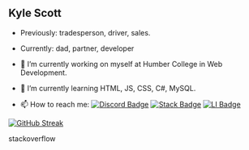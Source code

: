 ## Kyle Scott

- Previously: tradesperson, driver, sales.
- Currently: dad, partner, developer

- 🔭 I’m currently working on myself at Humber College in Web Development.
- 🌱 I’m currently learning HTML, JS, CSS, C#, MySQL.

- 📫 How to reach me:   [![Discord Badge](https://img.shields.io/badge/-karscott6-purple?style=for-the-badge&logo=Discord&logoColor=white)](https://discordapp.com/users/karscott6)
                        [![Stack Badge](https://img.shields.io/badge/Stack%20%Overflow-F58025?style=for-the-badge&logo=stack%20%overflow&logoColor=white)](https://stackoverflow.com/users/22524549/karscott6)
                        [![LI Badge](https://img.shields.io/badge/youneedkyle-0077B5?style=for-the-badge&logo=linkedin&logoColor=white)](https://www.linkedin.com/in/youneedkyle/)
                        

[![GitHub Streak](http://github-readme-streak-stats.herokuapp.com?user=karscott6&theme=dark&background=000000)](https://git.io/streak-stats)

stackoverflow